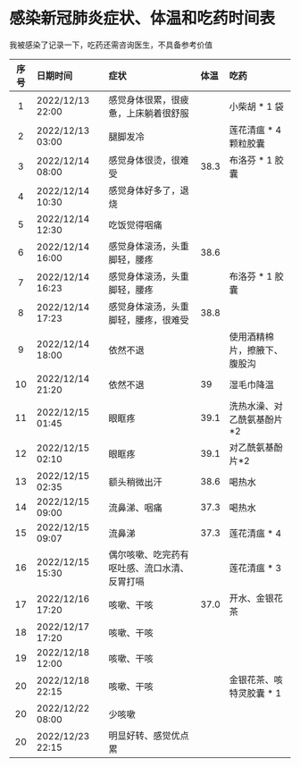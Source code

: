 # 感染新冠肺炎症状、体温和吃药时间表

我被感染了记录一下，吃药还需咨询医生，不具备参考价值

| 序号 | 日期时间         | 症状                                         | 体温 | 吃药                         |
| :--: | :--------------- | :------------------------------------------- | :--- | :--------------------------- |
|  1   | 2022/12/13 22:00 | 感觉身体很累，很疲惫，上床躺着很舒服         |      | 小柴胡 \* 1 袋               |
|  2   | 2022/12/13 03:00 | 腿脚发冷                                     |      | 莲花清瘟 \* 4 颗粒胶囊       |
|  3   | 2022/12/14 08:00 | 感觉身体很烫，很难受                         | 38.3 | 布洛芬 \* 1 胶囊             |
|  4   | 2022/12/14 10:30 | 感觉身体好多了，退烧                         |      |                              |
|  5   | 2022/12/14 12:30 | 吃饭觉得咽痛                                 |      |                              |
|  6   | 2022/12/14 16:00 | 感觉身体滚汤，头重脚轻，腰疼                 | 38.6 |                              |
|  7   | 2022/12/14 16:23 | 感觉身体滚汤，头重脚轻，腰疼                 |      | 布洛芬 \* 1 胶囊             |
|  8   | 2022/12/14 17:23 | 感觉身体滚汤，头重脚轻，腰疼，很难受         | 38.8 |                              |
|  9   | 2022/12/14 18:00 | 依然不退                                     |      | 使用酒精棉片，擦腋下、腹股沟 |
|  10  | 2022/12/14 21:20 | 依然不退                                     | 39   | 湿毛巾降温                   |
|  11  | 2022/12/15 01:45 | 眼眶疼                                       | 39.1 | 洗热水澡、对乙酰氨基酚片\*2  |
|  12  | 2022/12/15 02:10 | 眼眶疼                                       | 39.1 | 对乙酰氨基酚片\*2            |
|  13  | 2022/12/15 02:35 | 额头稍微出汗                                 | 38.6 | 喝热水                       |
|  14  | 2022/12/15 09:00 | 流鼻涕、咽痛                                 | 37.3 | 喝热水                       |
|  15  | 2022/12/15 09:07 | 流鼻涕                                       | 37.3 | 莲花清瘟 \* 4                |
|  16  | 2022/12/15 15:30 | 偶尔咳嗽、吃完药有呕吐感、流口水清、反胃打嗝 |      | 莲花清瘟 \* 3                |
|  17  | 2022/12/16 17:20 | 咳嗽、干咳                                   | 37.0 | 开水、金银花茶               |
|  18  | 2022/12/17 17:20 | 咳嗽、干咳                                   |      |                              |
|  19  | 2022/12/18 12:00 | 咳嗽、干咳                                   |      |                              |
|  20  | 2022/12/18 22:15 | 咳嗽、干咳                                   |      | 金银花茶、咳特灵胶囊 \* 1    |
|  20  | 2022/12/22 08:00 | 少咳嗽                                       |      |                              |
|  20  | 2022/12/23 22:15 | 明显好转、感觉优点累                         |      |                              |
